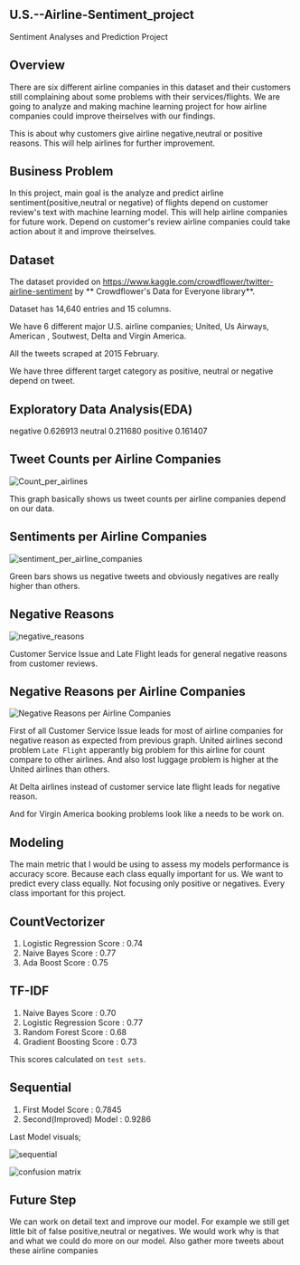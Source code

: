 ## U.S.--Airline-Sentiment_project

Sentiment Analyses and Prediction Project

## Overview

There are six different airline companies in this dataset and their customers still complaining about some problems with their services/flights. We are going to analyze and making machine learning project for how airline companies could improve theirselves with our findings.

This is about why customers give airline negative,neutral or positive reasons. This will help airlines for further improvement.


## Business Problem

In this project, main goal is the analyze and predict airline sentiment(positive,neutral or negative) of flights depend on customer review's text with machine learning model. This will help airline companies for future work. Depend on customer's review airline companies could take action about it and improve theirselves.

## Dataset

The dataset provided on https://www.kaggle.com/crowdflower/twitter-airline-sentiment by ** Crowdflower's Data for Everyone library**.

Dataset has 14,640 entries and 15 columns.

We have 6 different major U.S. airline companies; United, Us Airways, American , Soutwest,
Delta and Virgin America.

All the tweets scraped at 2015 February.

We have three different target category as positive, neutral or negative depend on tweet.


## Exploratory Data Analysis(EDA)

negative     0.626913
neutral      0.211680
positive     0.161407

## Tweet Counts per Airline Companies

![Count_per_airlines](https://user-images.githubusercontent.com/5207341/195298660-813aa50c-7a8b-4bed-9d7b-8021a8ebf29d.png)

This graph basically shows us tweet counts per airline companies depend on our data.


## Sentiments per Airline Companies

![sentiment_per_airline_companies](https://user-images.githubusercontent.com/5207341/195295214-06e51f3d-c476-4e58-a53c-e0767965ccde.png)

Green bars shows us negative tweets and obviously negatives are really higher than others.


## Negative Reasons


![negative_reasons](https://user-images.githubusercontent.com/5207341/195295330-6d44a1d5-e62b-4ae9-9657-94bbe4e89a2f.png)

Customer Service Issue and Late Flight leads for general negative reasons from customer reviews.

## Negative Reasons per Airline Companies


![Negative Reasons per Airline Companies](https://user-images.githubusercontent.com/5207341/195295493-e9bfbaec-52a5-4e16-91ec-fc8c2643b47d.png)

First of all Customer Service Issue leads for most of airline companies for negative reason as expected from previous graph. United airlines second problem `Late Flight` apperantly big problem for this airline for count compare to other airlines. And also lost luggage problem is higher at the United airlines than others.

At Delta airlines instead of customer service late flight leads for negative reason.

And for Virgin America booking problems look like a needs to be work on.





## Modeling


The main metric that I would be using to assess my models performance is accuracy score. Because each class equally important for us. We want to predict every class equally. Not focusing only positive or negatives. Every class important for this project.


## CountVectorizer

1. Logistic Regression Score : 0.74
2. Naive Bayes Score         : 0.77
3. Ada Boost Score           : 0.75


## TF-IDF

1. Naive Bayes Score         : 0.70
2. Logistic Regression Score : 0.77
3. Random Forest Score       : 0.68
4. Gradient Boosting Score   : 0.73


This scores calculated on `test sets`. 

## Sequential

1. First Model Score      : 0.7845
2. Second(Improved) Model : 0.9286


Last Model visuals;

![sequential](https://user-images.githubusercontent.com/5207341/195297627-67f8a2a8-c881-4851-bc7d-6ef834a1fa88.png)

![confusion matrix](https://user-images.githubusercontent.com/5207341/195297700-3032ff2c-48e1-4e71-bb14-8c2f6202b971.png)

## Future Step

We can work on detail text and improve our model.
For example we still get little bit of false positive,neutral or negatives. We would work why is that and what we could do more on our model.
Also gather more tweets about these airline companies



